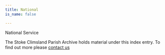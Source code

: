 ```yaml
---
title: National
is_name: false

---
```


National Service


The Stoke Climsland Parish Archive holds material under this index entry. To find out more please [contact us](/contact/)
